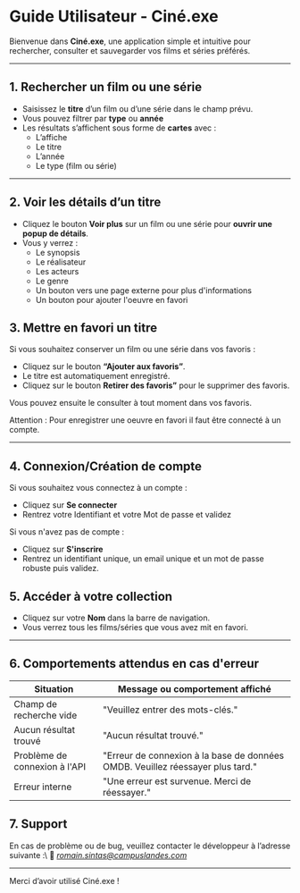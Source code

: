 # Guide Utilisateur - Ciné.exe

Bienvenue dans **Ciné.exe**, une application simple et intuitive pour rechercher, consulter et sauvegarder vos films et séries préférés.

---

## 1. Rechercher un film ou une série

- Saisissez le **titre** d’un film ou d’une série dans le champ prévu.
- Vous pouvez filtrer par **type** ou **année**
- Les résultats s’affichent sous forme de **cartes** avec :
  - L’affiche
  - Le titre
  - L’année
  - Le type (film ou série)

---

## 2. Voir les détails d’un titre

- Cliquez le bouton **Voir plus** sur un film ou une série pour **ouvrir une popup de détails**.
- Vous y verrez :
  - Le synopsis
  - Le réalisateur
  - Les acteurs
  - Le genre
  - Un bouton vers une page externe pour plus d'informations
  - Un bouton pour ajouter l'oeuvre en favori

## 3. Mettre en favori un titre

Si vous souhaitez conserver un film ou une série dans vos favoris :

- Cliquez sur le bouton **“Ajouter aux favoris”**.
- Le titre est automatiquement enregistré.
- Cliquez sur le bouton **Retirer des favoris”** pour le supprimer des favoris.

Vous pouvez ensuite le consulter à tout moment dans vos favoris.

Attention : Pour enregistrer une oeuvre en favori il faut être connecté à un compte.

---

## 4. Connexion/Création de compte

Si vous souhaitez vous connectez à un compte :
- Cliquez sur **Se connecter**
- Rentrez votre Identifiant et votre Mot de passe et validez

Si vous n'avez pas de compte :
- Cliquez sur **S'inscrire**
- Rentrez un identifiant unique, un email unique et un mot de passe robuste puis validez.

## 5. Accéder à votre collection

- Cliquez sur votre **Nom** dans la barre de navigation.
- Vous verrez tous les films/séries que vous avez mit en favori.

---

## 6. Comportements attendus en cas d'erreur

| Situation | Message ou comportement affiché |
|----------|------------------------------|
| Champ de recherche vide | "Veuillez entrer des mots-clés." |
| Aucun résultat trouvé | "Aucun résultat trouvé." |
| Problème de connexion à l'API | "Erreur de connexion à la base de données OMDB. Veuillez réessayer plus tard." |
| Erreur interne | "Une erreur est survenue. Merci de réessayer." |

## 7. Support

En cas de problème ou de bug, veuillez contacter le développeur à l’adresse suivante :\ 
📧 *romain.sintas@campuslandes.com*

---

Merci d’avoir utilisé Ciné.exe !